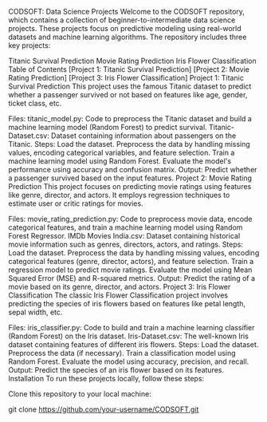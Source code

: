 CODSOFT: Data Science Projects
Welcome to the CODSOFT repository, which contains a collection of beginner-to-intermediate data science projects. These projects focus on predictive modeling using real-world datasets and machine learning algorithms. The repository includes three key projects:

Titanic Survival Prediction
Movie Rating Prediction
Iris Flower Classification
Table of Contents
[Project 1: Titanic Survival Prediction]
[Project 2: Movie Rating Prediction]
[Project 3: Iris Flower Classification]
Project 1: Titanic Survival Prediction
This project uses the famous Titanic dataset to predict whether a passenger survived or not based on features like age, gender, ticket class, etc.

Files:
titanic_model.py: Code to preprocess the Titanic dataset and build a machine learning model (Random Forest) to predict survival.
Titanic-Dataset.csv: Dataset containing information about passengers on the Titanic.
Steps:
Load the dataset.
Preprocess the data by handling missing values, encoding categorical variables, and feature selection.
Train a machine learning model using Random Forest.
Evaluate the model's performance using accuracy and confusion matrix.
Output:
Predict whether a passenger survived based on the input features.
Project 2: Movie Rating Prediction
This project focuses on predicting movie ratings using features like genre, director, and actors. It employs regression techniques to estimate user or critic ratings for movies.

Files:
movie_rating_prediction.py: Code to preprocess movie data, encode categorical features, and train a machine learning model using Random Forest Regressor.
IMDb Movies India.csv: Dataset containing historical movie information such as genres, directors, actors, and ratings.
Steps:
Load the dataset.
Preprocess the data by handling missing values, encoding categorical features (genre, director, actors), and feature selection.
Train a regression model to predict movie ratings.
Evaluate the model using Mean Squared Error (MSE) and R-squared metrics.
Output:
Predict the rating of a movie based on its genre, director, and actors.
Project 3: Iris Flower Classification
The classic Iris Flower Classification project involves predicting the species of iris flowers based on features like petal length, sepal width, etc.

Files:
iris_classifier.py: Code to build and train a machine learning classifier (Random Forest) on the Iris dataset.
Iris-Dataset.csv: The well-known Iris dataset containing features of different iris flowers.
Steps:
Load the dataset.
Preprocess the data (if necessary).
Train a classification model using Random Forest.
Evaluate the model using accuracy, precision, and recall.
Output:
Predict the species of an iris flower based on its features.
Installation
To run these projects locally, follow these steps:

Clone this repository to your local machine:

git clone https://github.com/your-username/CODSOFT.git
